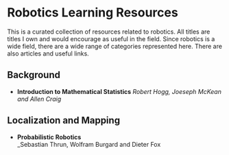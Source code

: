 # Robotics Learning Resources

This is a curated collection of resources related to robotics.  All titles 
are titles I own and would encourage as useful in the field.  Since robotics 
is a wide field, there are a wide range of categories represented here. There 
are also articles and useful links.


## Background

  * __Introduction to Mathematical Statistics__
    _Robert Hogg, Joeseph McKean and Allen Craig_



## Localization and Mapping

  * __Probabilistic Robotics__   
    _Sebastian Thrun, Wolfram Burgard and Dieter Fox
